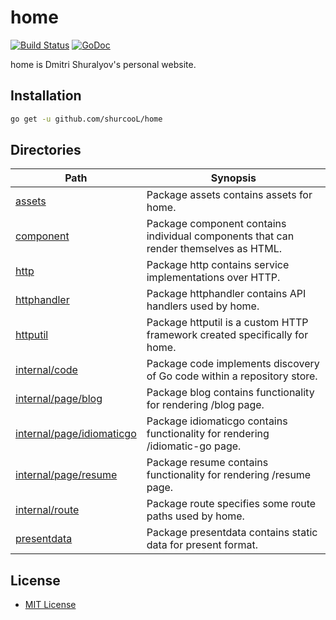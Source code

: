 home
====

[![Build Status](https://travis-ci.org/shurcooL/home.svg?branch=master)](https://travis-ci.org/shurcooL/home) [![GoDoc](https://godoc.org/github.com/shurcooL/home?status.svg)](https://godoc.org/github.com/shurcooL/home)

home is Dmitri Shuralyov's personal website.

Installation
------------

```bash
go get -u github.com/shurcooL/home
```

Directories
-----------

| Path                                                                                              | Synopsis                                                                             |
|---------------------------------------------------------------------------------------------------|--------------------------------------------------------------------------------------|
| [assets](https://godoc.org/github.com/shurcooL/home/assets)                                       | Package assets contains assets for home.                                             |
| [component](https://godoc.org/github.com/shurcooL/home/component)                                 | Package component contains individual components that can render themselves as HTML. |
| [http](https://godoc.org/github.com/shurcooL/home/http)                                           | Package http contains service implementations over HTTP.                             |
| [httphandler](https://godoc.org/github.com/shurcooL/home/httphandler)                             | Package httphandler contains API handlers used by home.                              |
| [httputil](https://godoc.org/github.com/shurcooL/home/httputil)                                   | Package httputil is a custom HTTP framework created specifically for home.           |
| [internal/code](https://godoc.org/github.com/shurcooL/home/internal/code)                         | Package code implements discovery of Go code within a repository store.              |
| [internal/page/blog](https://godoc.org/github.com/shurcooL/home/internal/page/blog)               | Package blog contains functionality for rendering /blog page.                        |
| [internal/page/idiomaticgo](https://godoc.org/github.com/shurcooL/home/internal/page/idiomaticgo) | Package idiomaticgo contains functionality for rendering /idiomatic-go page.         |
| [internal/page/resume](https://godoc.org/github.com/shurcooL/home/internal/page/resume)           | Package resume contains functionality for rendering /resume page.                    |
| [internal/route](https://godoc.org/github.com/shurcooL/home/internal/route)                       | Package route specifies some route paths used by home.                               |
| [presentdata](https://godoc.org/github.com/shurcooL/home/presentdata)                             | Package presentdata contains static data for present format.                         |

License
-------

-	[MIT License](https://opensource.org/licenses/mit-license.php)
